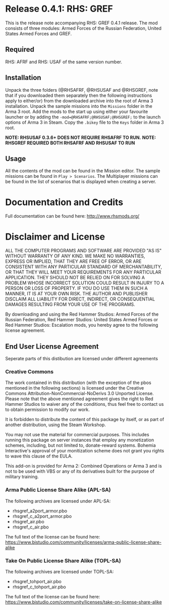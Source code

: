 # Release 0.4.1: RHS: GREF
This is the release note accompanying RHS: GREF 0.4.1 release. The mod consists of three modules: Armed Forces of the Russian Federation, United States Armed Forces and GREF.

## Required

RHS: AFRF and RHS: USAF of the same version number.

## Installation

Unpack the three folders (@RHSAFRF, @RHSUSAF and @RHSGREF, note that if you downloaded them separately then the following instructions apply to either/or) from the downloaded archive into the root of Arma 3 installation. Unpack the sample missions into the `Missions` folder in the Arma 3 root. Add the mods to the start up using either your favourite launcher or by adding the `-mod=@RHSAFRF;@RHSUSAF;@RHSGREF;` to the launch options of Arma 3 in Steam. Copy the `.bikey` file to the `Keys` folder in Arma 3 root. 

**NOTE: RHSUSAF 0.3.6+ DOES NOT REQUIRE RHSAFRF TO RUN.**
**NOTE: RHSGREF REQUIRED BOTH RHSAFRF AND RHSUSAF TO RUN**

## Usage

All the contents of the mod can be found in the Mission editor. The sample missions can be found in `Play > Scenarios`. The Multiplayer missions can be found in the list of scenarios that is displayed when creating a server.

# Documentation and Credits 

Full documentation can be found here: http://www.rhsmods.org/

# Disclaimer and License

ALL THE COMPUTER PROGRAMS AND SOFTWARE ARE PROVIDED "AS IS" WITHOUT WARRANTY OF ANY KIND. 
WE MAKE NO WARRANTIES, EXPRESS OR IMPLIED, THAT THEY ARE FREE OF ERROR, OR ARE CONSISTENT 
WITH ANY PARTICULAR STANDARD OF MERCHANTABILITY, OR THAT THEY WILL MEET YOUR REQUIREMENTS 
FOR ANY PARTICULAR APPLICATION. THEY SHOULD NOT BE RELIED ON FOR SOLVING A PROBLEM WHOSE 
INCORRECT SOLUTION COULD RESULT IN INJURY TO A PERSON OR LOSS OF PROPERTY. IF YOU DO USE 
THEM IN SUCH A MANNER, IT IS AT YOUR OWN RISK. THE AUTHOR AND PUBLISHER DISCLAIM ALL LIABILITY 
FOR DIRECT, INDIRECT, OR CONSEQUENTIAL DAMAGES RESULTING FROM YOUR USE OF THE PROGRAMS.

By downloading and using the Red Hammer Studios: Armed Forces of the Russian Federation, 
Red Hammer Studios: United States Armed Forces or Red Hammer Studios: Escalation mods, you hereby 
agree to the following license agreement.

## End User License Agreement

Seperate parts of this distibution are licensed under different agreements

### Creative Commons

The work contained in this distribution (with the exception of the pbos mentioned in the following sections) is licensed under the Creative Commons 
Attribution-NonCommercial-NoDerivs 3.0 Unported License. Please note that the above mentioned 
agreement gives the right to Red Hammer Studios to waiver any of the conditions, thus feel 
free to contact us to obtain permission to modify our work.

It is forbidden to distribute the content of this package by itself, or as part of another
distribution, using the Steam Workshop.

You may not use the material for commercial purposes. This includes running this package on 
server instances that employ any monetization schemes, including, but not limited to, donate-reward systems.
Bohemia Interactive's approval of your monitization scheme does not grant you rights to wave this clause
of the EULA.

This add-on is provided for Arma 2: Combined Operations or Arma 3 and is not to be used with 
VBS or any of its derivatives built for the purpose of military training.

### Arma Public License Share Alike (APL-SA)

The following archives are licensed under APL-SA:

- rhsgref_a2port_armor.pbo
- rhsgref_c_a2port_armor.pbo
- rhsgref_air.pbo
- rhsgref_c_air.pbo

The full text of the license can be found here: https://www.bistudio.com/community/licenses/arma-public-license-share-alike

### Take On Public License Share Alike (TOPL-SA)

The following archives are licensed under TOPL-SA:

- rhsgref_tohport_air.pbo
- rhsgref_c_tohport_air.pbo

The full text of the license can be found here: https://www.bistudio.com/community/licenses/take-on-license-share-alike
